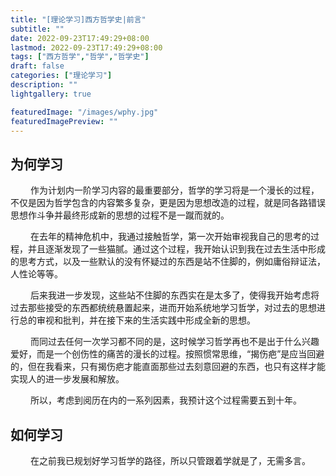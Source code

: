 ```yaml
---
title: "[理论学习]西方哲学史|前言"
subtitle: ""
date: 2022-09-23T17:49:29+08:00
lastmod: 2022-09-23T17:49:29+08:00
tags: ["西方哲学","哲学","哲学史"]
draft: false
categories: ["理论学习"]
description: ""
lightgallery: true

featuredImage: "/images/wphy.jpg"
featuredImagePreview: ""
---
```


## 为何学习

&emsp; &emsp;作为计划内一阶学习内容的最重要部分，哲学的学习将是一个漫长的过程，不仅是因为哲学包含的内容繁多复杂，更是因为思想改造的过程，就是同各路错误思想作斗争并最终形成新的思想的过程不是一蹴而就的。

&emsp; &emsp;在去年的精神危机中，我通过接触哲学，第一次开始审视我自己的思考的过程，并且逐渐发现了一些猫腻。通过这个过程，我开始认识到我在过去生活中形成的思考方式，以及一些默认的没有怀疑过的东西是站不住脚的，例如庸俗辩证法，人性论等等。

&emsp; &emsp;后来我进一步发现，这些站不住脚的东西实在是太多了，使得我开始考虑将过去那些接受的东西都统统悬置起来，进而开始系统地学习哲学，对过去的思想进行总的审视和批判，并在接下来的生活实践中形成全新的思想。

&emsp; &emsp;而同过去任何一次学习都不同的是，这时候学习哲学再也不是出于什么兴趣爱好，而是一个创伤性的痛苦的漫长的过程。按照惯常思维，“揭伤疤”是应当回避的，但在我看来，只有揭伤疤才能直面那些过去刻意回避的东西，也只有这样才能实现人的进一步发展和解放。

&emsp; &emsp;所以，考虑到阅历在内的一系列因素，我预计这个过程需要五到十年。

## 如何学习

&emsp; &emsp;在之前我已规划好学习哲学的路径，所以只管跟着学就是了，无需多言。

